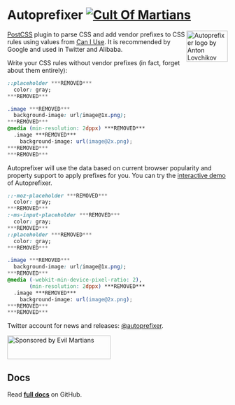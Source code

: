 # Autoprefixer [![Cult Of Martians][cult-img]][cult]

<img align="right" width="94" height="71"
     src="http://postcss.github.io/autoprefixer/logo.svg"
     title="Autoprefixer logo by Anton Lovchikov">

[PostCSS] plugin to parse CSS and add vendor prefixes to CSS rules using values
from [Can I Use]. It is recommended by Google and used in Twitter and Alibaba.

Write your CSS rules without vendor prefixes (in fact, forget about them
entirely):

```css
::placeholder ***REMOVED***
  color: gray;
***REMOVED***

.image ***REMOVED***
  background-image: url(image@1x.png);
***REMOVED***
@media (min-resolution: 2dppx) ***REMOVED***
  .image ***REMOVED***
    background-image: url(image@2x.png);
***REMOVED***
***REMOVED***
```

Autoprefixer will use the data based on current browser popularity and property
support to apply prefixes for you. You can try the [interactive demo]
of Autoprefixer.

```css
::-moz-placeholder ***REMOVED***
  color: gray;
***REMOVED***
:-ms-input-placeholder ***REMOVED***
  color: gray;
***REMOVED***
::placeholder ***REMOVED***
  color: gray;
***REMOVED***

.image ***REMOVED***
  background-image: url(image@1x.png);
***REMOVED***
@media (-webkit-min-device-pixel-ratio: 2),
       (min-resolution: 2dppx) ***REMOVED***
  .image ***REMOVED***
    background-image: url(image@2x.png);
***REMOVED***
***REMOVED***
```

Twitter account for news and releases: [@autoprefixer].

<a href="https://evilmartians.com/?utm_source=autoprefixer">
<img src="https://evilmartians.com/badges/sponsored-by-evil-martians.svg" alt="Sponsored by Evil Martians" width="236" height="54">
</a>

[interactive demo]: https://autoprefixer.github.io/
[@autoprefixer]:    https://twitter.com/autoprefixer
[Can I Use]:        https://caniuse.com/
[cult-img]:         http://cultofmartians.com/assets/badges/badge.svg
[PostCSS]:          https://github.com/postcss/postcss
[cult]:             http://cultofmartians.com/tasks/autoprefixer-grid.html


## Docs
Read **[full docs](https://github.com/postcss/autoprefixer#readme)** on GitHub.
